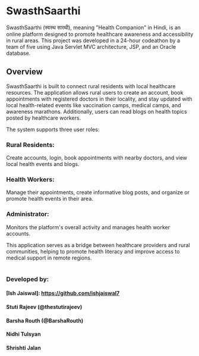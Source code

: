 # SwasthSaarthi
SwasthSaarthi (स्वस्थ सारथी), meaning "Health Companion" in Hindi, is an online platform designed to promote healthcare awareness and accessibility in rural areas. This project was developed in a 24-hour codeathon by a team of five using Java Servlet MVC architecture, JSP, and an Oracle database.

## Overview
SwasthSaarthi is built to connect rural residents with local healthcare resources. The application allows rural users to create an account, book appointments with registered doctors in their locality, and stay updated with local health-related events like vaccination camps, medical camps, and awareness marathons. Additionally, users can read blogs on health topics posted by healthcare workers.

The system supports three user roles:

### Rural Residents: 
Create accounts, login, book appointments with nearby doctors, and view local health events and blogs.
### Health Workers: 
Manage their appointments, create informative blog posts, and organize or promote health events in their area.
### Administrator: 
Monitors the platform's overall activity and manages health worker accounts.

This application serves as a bridge between healthcare providers and rural communities, helping to promote health literacy and improve access to medical support in remote regions.

#

### Developed by:

[AlibabaCloud]: https://github.com/aliyun-sls/opentelemetry-demo
#### [Ish Jaiswal]: https://github.com/ishjaiswal7
#### Stuti Rajeev (@thestutirajeev)
#### Barsha Routh (@BarshaRouth)
#### Nidhi Tulsyan
#### Shrishti Jalan

